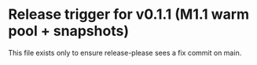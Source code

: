 # Release trigger for v0.1.1 (M1.1 warm pool + snapshots)

This file exists only to ensure release-please sees a fix commit on main.
